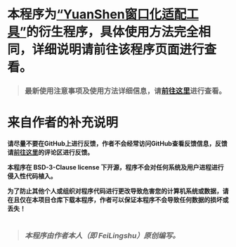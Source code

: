 # 本程序为[“YuanShen窗口化适配工具”](https://github.com/FeiLingshu/YuanShen-Window-Adaptor)的衍生程序，具体使用方法完全相同，详细说明请前往该程序页面进行查看。

> ### 最新使用注意事项及使用方法详细信息，请[前往这里](https://www.bilibili.com/video/BV1SN4y1S7LL)进行查看。

# 来自作者的补充说明

**请尽量不要在GitHub上进行反馈，作者不会经常访问GitHub查看反馈信息，反馈请[前往这里](https://www.bilibili.com/video/BV1SN4y1S7LL)的评论区进行反馈。**

**本程序在 BSD-3-Clause license 下开源，程序不会对任何系统及用户进程进行侵入性代码植入。**

**为了防止其他个人或组织对程序代码进行更改导致危害您的计算机系统或数据，请在且仅在本项目仓库下载本程序，作者可以保证本程序不会导致任何数据的损坏或丢失！**

# 

> ### **_本程序由作者本人（即 FeiLingshu）原创编写。_**
